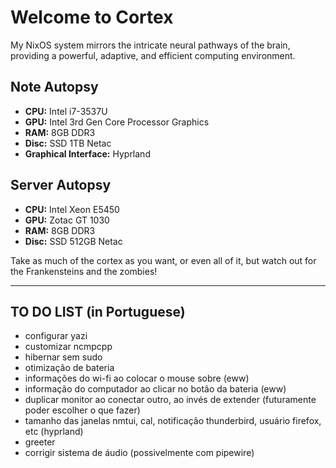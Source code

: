 # Welcome to Cortex

My NixOS system mirrors the intricate neural pathways of the brain, providing a powerful, adaptive, and efficient computing environment.

## Note Autopsy

- **CPU:** Intel i7-3537U
- **GPU:** Intel 3rd Gen Core Processor Graphics
- **RAM:** 8GB DDR3
- **Disc:** SSD 1TB Netac
- **Graphical Interface:** Hyprland

## Server Autopsy

- **CPU:** Intel Xeon E5450
- **GPU:** Zotac GT 1030
- **RAM:** 8GB DDR3
- **Disc:** SSD 512GB Netac

Take as much of the cortex as you want, or even all of it, but watch out for the Frankensteins and the zombies!

---

## TO DO LIST (in Portuguese)

- configurar yazi
- customizar ncmpcpp
- hibernar sem sudo
- otimização de bateria
- informações do wi-fi ao colocar o mouse sobre (eww)
- informação do computador ao clicar no botão da bateria (eww)
- duplicar monitor ao conectar outro, ao invés de extender (futuramente poder escolher o que fazer)
- tamanho das janelas nmtui, cal, notificação thunderbird, usuário firefox, etc (hyprland)
- greeter
- corrigir sistema de áudio (possivelmente com pipewire)
